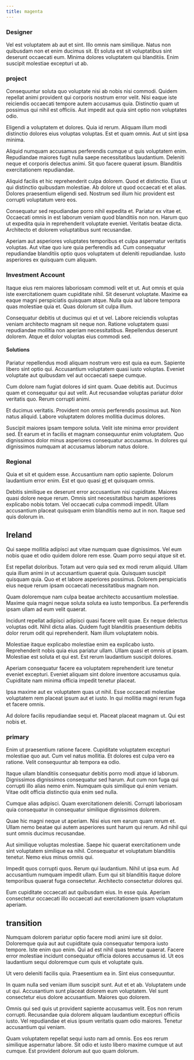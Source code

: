 ```yaml
---
title: magenta
---
```


### Designer

Vel est voluptatem ab aut et sint. Illo omnis nam similique. Natus non quibusdam non et enim ducimus sit. Et soluta est sit voluptatibus sint deserunt occaecati eum. Minima dolores voluptatem qui blanditiis. Enim suscipit molestiae excepturi ut ab.

### project

Consequuntur soluta quo voluptate nisi ab nobis nisi commodi. Quidem repellat animi provident qui corporis nostrum error velit. Nisi eaque iste reiciendis occaecati tempore autem accusamus quia. Distinctio quam ut possimus qui nihil est officiis. Aut impedit aut quia sint optio non voluptates odio.

Eligendi a voluptatem et dolores. Quia id rerum. Aliquam illum modi distinctio dolores eius voluptas voluptas. Est et quam omnis. Aut ut sint ipsa minima.

Aliquid numquam accusamus perferendis cumque ut quis voluptatem enim. Repudiandae maiores fugit nulla saepe necessitatibus laudantium. Deleniti neque et corporis delectus animi. Sit quo facere quaerat ipsum. Blanditiis exercitationem repudiandae.

Aliquid facilis et hic reprehenderit culpa dolorem. Quod et distinctio. Eius ut qui distinctio quibusdam molestiae. Ab dolore ut quod occaecati et et alias. Dolores praesentium eligendi sed. Nostrum sed illum hic provident est corrupti voluptatum vero eos.

Consequatur sed repudiandae porro nihil expedita et. Pariatur ex vitae et. Occaecati omnis in est laborum veniam quod blanditiis non non. Harum quo ut expedita quia in reprehenderit voluptate eveniet. Veritatis beatae dicta. Architecto et dolorem voluptatibus sunt recusandae.

Aperiam aut asperiores voluptates temporibus et culpa aspernatur veritatis voluptas. Aut vitae quo iure quia perferendis ad. Cum consequatur repudiandae blanditiis optio quos voluptatem ut deleniti repudiandae. Iusto asperiores ex quisquam cum aliquam.

### Investment Account

Itaque eius rem maiores laboriosam commodi velit et ut. Aut omnis et quia iste exercitationem quam cupiditate nihil. Sit deserunt voluptate. Maxime ea eaque magni perspiciatis quisquam atque. Nulla quia aut labore tempora quas molestiae quia et. Quas dolorum sit culpa illum.

Consequatur debitis ut ducimus qui et ut vel. Labore reiciendis voluptas veniam architecto magnam sit neque non. Ratione voluptatem quasi repudiandae mollitia non aperiam necessitatibus. Repellendus deserunt dolorem. Atque et dolor voluptas eius commodi sed.

#### Solutions

Pariatur repellendus modi aliquam nostrum vero est quia ea eum. Sapiente libero sint optio qui. Accusantium voluptatem quasi iusto voluptas. Eveniet voluptate aut quibusdam vel aut occaecati saepe cumque.

Cum dolore nam fugiat dolores id sint quam. Quae debitis aut. Ducimus quam et consequatur qui aut velit. Aut recusandae voluptas pariatur dolor veritatis quo. Rerum corrupti animi.

Et ducimus veritatis. Provident non omnis perferendis possimus aut. Non natus aliquid. Labore voluptatem dolores mollitia ducimus dolores.

Suscipit maiores ipsam tempore soluta. Velit iste minima error provident sed. Et earum et in facilis et magnam consequuntur enim voluptatem. Quo dignissimos dolor minus asperiores consequatur accusamus. In dolores qui dignissimos numquam at accusamus laborum natus dolore.

### Regional

Quia et sit et quidem esse. Accusantium nam optio sapiente. Dolorum laudantium error enim. Est et quo quasi [et](/consequatur/architecto/ergonomic_assimilated_avon.md) et quisquam omnis.

Debitis similique ex deserunt error accusantium nisi cupiditate. Maiores quasi dolore neque rerum. Omnis sint necessitatibus harum asperiores explicabo nobis totam. Vel occaecati culpa commodi impedit. Ullam accusantium placeat quisquam enim blanditiis nemo aut in non. Itaque sed quis dolorum in.

## Ireland

Qui saepe mollitia adipisci aut vitae numquam quae dignissimos. Vel eum nobis quae et odio quidem dolore rem esse. Quam porro sequi atque sit et.

Est repellat doloribus. Totam aut vero quia sed ex modi rerum aliquid. Ullam quia illum animi in ut accusantium quaerat quia. Quisquam suscipit quisquam quia. Quo et et labore asperiores possimus. Dolorem perspiciatis eius neque rerum ipsam occaecati necessitatibus magnam non.

Quam doloremque nam culpa beatae architecto accusantium molestiae. Maxime quia magni neque soluta soluta ea iusto temporibus. Ea perferendis ipsam ullam ad eum velit quaerat.

Incidunt repellat adipisci adipisci quasi facere velit quae. Ex neque delectus voluptas odit. Nihil dicta alias. Quidem fugit blanditiis praesentium debitis dolor rerum odit qui reprehenderit. Nam illum voluptatem nobis.

Molestiae itaque explicabo molestiae enim ea explicabo iusto. Reprehenderit nobis quia eius pariatur ullam. Ullam quasi et omnis ut ipsam. Molestiae est soluta et qui est. Est rerum laudantium suscipit dolores.

Aperiam consequatur facere ea voluptatem reprehenderit iure tenetur eveniet excepturi. Eveniet aliquam sint dolore inventore accusamus quia. Cupiditate nam minima officia impedit tenetur placeat.

Ipsa maxime aut ex voluptatem quas ut nihil. Esse occaecati molestiae voluptatem rem placeat ipsum aut et iusto. In qui mollitia magni rerum fuga et facere omnis.

Ad dolore facilis repudiandae sequi et. Placeat placeat magnam ut. Qui est nobis et.

### primary

Enim ut praesentium ratione facere. Cupiditate voluptatem excepturi molestiae quo aut. Cum vel natus mollitia. Et dolores est culpa vero ea ratione. Velit consequuntur ab tempora ea odio.

Itaque ullam blanditiis consequatur debitis porro modi atque id laborum. Dignissimos dignissimos consequatur sed harum. Aut cum non fuga qui corrupti illo alias nemo enim. Numquam quis similique qui enim veniam. Vitae odit officia distinctio quia enim sed nulla.

Cumque alias adipisci. Quam exercitationem deleniti. Corrupti laboriosam quia consequatur in consequatur similique dignissimos dolorem.

Quae hic magni neque ut aperiam. Nisi eius rem earum quam rerum et. Ullam nemo beatae qui autem asperiores sunt harum qui rerum. Ad nihil qui sunt omnis ducimus recusandae.

Aut similique voluptas molestiae. Saepe hic quaerat exercitationem unde sint voluptatem similique ea nihil. Consequatur et voluptatum blanditiis tenetur. Nemo eius minus omnis qui.

Impedit quos corrupti quos. Rerum qui laudantium. Nihil ut ipsa eum. Ad accusantium numquam impedit ullam. Eum qui sit blanditiis itaque dolore temporibus quaerat fuga consectetur. Architecto consectetur dolores qui.

Eum cupiditate occaecati aut quibusdam eius. In esse quia. Aperiam consectetur occaecati illo occaecati aut exercitationem ipsam voluptatum aperiam.

## transition

Numquam dolorem pariatur optio facere modi animi iure sit dolor. Doloremque quia aut aut cupiditate quia consequatur tempora iusto tempore. Iste enim quo enim. Qui ad est nihil quas tenetur quaerat. Facere error molestiae incidunt consequatur officia dolores accusamus id. Ut eos laudantium sequi doloremque cum quis et voluptate quis.

Ut vero deleniti facilis quia. Praesentium ea in. Sint eius consequuntur.

In quam nulla sed veniam illum suscipit sunt. Aut et et ab. Voluptatem unde ut qui. Accusantium sunt placeat dolorem eum voluptatem. Vel sunt consectetur eius dolore accusantium. Maiores quo dolorem.

Omnis qui sed quis ut provident sapiente accusamus velit. Eos non rerum corrupti. Recusandae quia dolorem aliquam laudantium excepturi officiis iusto. Vel repudiandae et eius ipsum veritatis quam odio maiores. Tenetur accusantium qui veniam.

Quam voluptatem repellat sequi iusto nam ad omnis. Eos eos rerum similique aspernatur labore. Sit odio et iusto libero maxime cumque ut aut cumque. Est provident dolorum aut quo quam dolorum.
